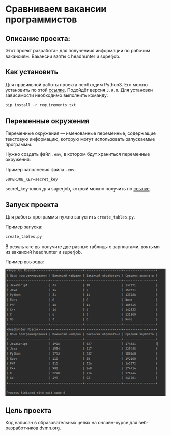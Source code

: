 # Сравниваем вакансии программистов
## Описание проекта:
Этот проект разработан для получениия информации по рабочим вакансиям. Вакансии взяты с headhunter и superjob.

## Как установить
Для правильной работы проекта необходим Python3. Его можно установить по этой [ссылке](https://www.python.org/downloads/). Подойдёт версия `3.9.0`.
Для установки зависимости необходимо выполнить команду: 
```python
pip install -r requirements.txt
```

## Переменные окружения 
Переменные окружения — именованные переменные, содержащие текстовую информацию, которую могут использовать запускаемые программы.

Нужно создать файл `.env`, в котором бдут храниться переменные окружения:

Пример заполнения файла `.env`:
```
SUPERJOB_KEY=secret_key
```
secret_key-ключ для superjob, котрый можно получить по [ссылке](https://api.superjob.ru/).

## Запуск проекта
Для работы программы нужно запустить `create_tables.py`.

Пример запуска:
```python
create_tables.py
```
В результате вы получите две разные таблицы с зарплатами, взятыми из вакансий headhunter и superjob.

Пример ввывода:

![tables.png](tables.png)
## Цель проекта

Код написан в образовательных целях на онлайн-курсе для веб-разработчиков [dvmn.org](https://dvmn.org/).
 

